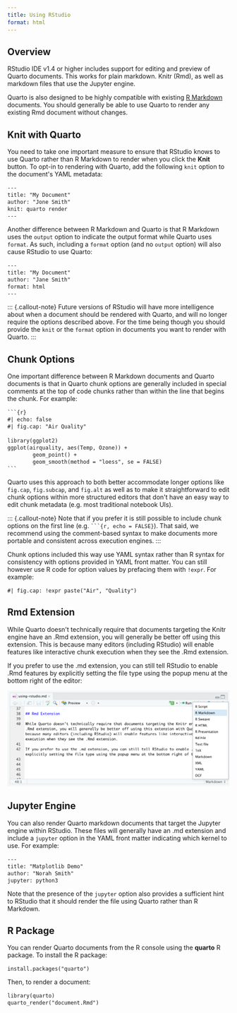 ```yaml
---
title: Using RStudio
format: html
---
```


## Overview

RStudio IDE v1.4 or higher includes support for editing and preview of Quarto documents. This works for plain markdown. Knitr (Rmd), as well as markdown files that use the Jupyter engine.

Quarto is also designed to be highly compatible with existing [R Markdown](https://rmarkdown.rstudio.com/) documents. You should generally be able to use Quarto to render any existing Rmd document without changes.

## Knit with Quarto

You need to take one important measure to ensure that RStudio knows to use Quarto rather than R Markdown to render when you click the **Knit** button. To opt-in to rendering with Quarto, add the following `knit` option to the document's YAML metadata:

``` {.yaml}
---
title: "My Document"
author: "Jone Smith"
knit: quarto render
---
```

Another difference between R Markdown and Quarto is that R Markdown uses the `output` option to indicate the output format while Quarto uses `format`. As such, including a `format` option (and no `output` option) will also cause RStudio to use Quarto:

``` {.yaml}
---
title: "My Document"
author: "Jane Smith"
format: html
---
```

::: {.callout-note}
Future versions of RStudio will have more intelligence about when a document should be rendered with Quarto, and will no longer require the options described above. For the time being though you should provide the `knit` or the `format` option in documents you want to render with Quarto.
:::

## Chunk Options

One important difference between R Markdown documents and Quarto documents is that in Quarto chunk options are generally included in special comments at the top of code chunks rather than within the line that begins the chunk. For example:

```` {.python}
```{r}
#| echo: false
#| fig.cap: "Air Quality"

library(ggplot2)
ggplot(airquality, aes(Temp, Ozone)) + 
        geom_point() + 
        geom_smooth(method = "loess", se = FALSE)
```
````

Quarto uses this approach to both better accommodate longer options like `fig.cap`, `fig.subcap`, and `fig.alt` as well as to make it straightforward to edit chunk options within more structured editors that don't have an easy way to edit chunk metadata (e.g. most traditional notebook UIs).

::: {.callout-note}
Note that if you prefer it is still possible to include chunk options on the first line (e.g. ```` ```{r, echo = FALSE} ````). That said, we recommend using the comment-based syntax to make documents more portable and consistent across execution engines.
:::

Chunk options included this way use YAML syntax rather than R syntax for consistency with options provided in YAML front matter. You can still however use R code for option values by prefacing them with `!expr`. For example:

``` {.python}
#| fig.cap: !expr paste("Air", "Quality")
```

## Rmd Extension

While Quarto doesn't technically require that documents targeting the Knitr engine have an .Rmd extension, you will generally be better off using this extension. This is because many editors (including RStudio) will enable features like interactive chunk execution when they see the .Rmd extension.

If you prefer to use the .md extension, you can still tell RStudio to enable .Rmd features by explicitly setting the file type using the popup menu at the bottom right of the editor:

![](images/rstudio-file-type.png)

## Jupyter Engine

You can also render Quarto markdown documents that target the Jupyter engine within RStudio. These files will generally have an .md extension and include a `jupyter` option in the YAML front matter indicating which kernel to use. For example:

``` {.yaml}
---
title: "Matplotlib Demo"
author: "Norah Smith"
jupyter: python3
```

Note that the presence of the `jupyter` option also provides a sufficient hint to RStudio that it should render the file using Quarto rather than R Markdown.

## R Package

You can render Quarto documents from the R console using the **quarto** R package. To install the R package:

``` {.r}
install.packages("quarto")
```

Then, to render a document:

``` {.r}
library(quarto)
quarto_render("document.Rmd")
```
